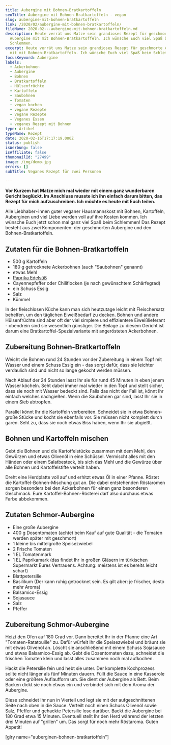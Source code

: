 ```yaml
---
title: Aubergine mit Bohnen-Bratkartoffeln
seoTitle: Aubergine mit Bohnen-Bratkartoffeln - vegan
slug: aubergine-mit-bohnen-bratkartoffeln
link: /2020/02/aubergine-mit-bohnen-bratkartoffeln/
fileName: 2020-02---aubergine-mit-bohnen-bratkartoffeln.md
description: Heute verrät uns Matze sein grandioses Rezept für geschmorte
  Aubergine mit mit Bohnen-Bratkartoffeln. Ich wünsche Euch viel Spaß beim
  Schlemmen.
excerpt: Heute verrät uns Matze sein grandioses Rezept für geschmorte Aubergine
  mit mit Bohnen-Bratkartoffeln. Ich wünsche Euch viel Spaß beim Schlemmen.
focusKeyword: Aubergine
labels:
  - Ackerbohnen
  - Aubergine
  - Bohnen
  - Bratkartoffeln
  - Hülsenfrüchte
  - Kartoffeln
  - Saubohnen
  - Tomaten
  - vegan kochen
  - vegane Rezepte
  - Vegane Rezepte
  - Veganes Essen
  - veganes Rezept mit Bohnen
type: Artikel
typeName: Rezept
date: 2020-02-16T17:17:19.000Z
status: publish
isWerbung: false
isAffiliate: false
thumbnailId: "27499"
image: /img/demo.jpg
errors: []
subTitle: Veganes Rezept für zwei Personen
  
---
```


**Vor Kurzem hat Matze mich mal wieder mit einem ganz wunderbaren Gericht
beglückt. Im Anschluss musste ich ihn einfach darum bitten, das Rezept für mich
aufzuschreiben. Ich möchte es heute mit Euch teilen.**

Alle Liebhaber⋆innen guter veganer Hausmannskost mit Bohnen, Kartoffeln,
Auberginen und viel Liebe werden voll auf ihre Kosten kommen. Ich wünsche Euch
jetzt schon mal ganz viel Spaß beim Schlemmen! Das Rezept besteht aus zwei
Komponenten: der geschmorten Aubergine und den Bohnen-Bratkartoffeln.

## Zutaten für die Bohnen-Bratkartoffeln

- 500 g Kartoffeln
- 180 g getrocknete Ackerbohnen (auch "Saubohnen" genannt)
- etwas Mehl
- [Paprika Edelsüß](/2020/02/das-kraeuterkontor-im-test/)
- Cayennepfeffer oder Chiliflocken (je nach gewünschtem Schärfegrad)
- ein Schuss Essig
- Salz
- Kümmel

In der fleischlosen Küche kann man sich heutzutage leicht mit Fleischersatz
behelfen, um den täglichen Eiweißbedarf zu decken. Bohnen und andere
Hülsenfrüchte sind aber oft der viel simplere und effizientere Eiweißlieferant -
obendrein sind sie wesentlich günstiger. Die Beilage zu diesem Gericht ist darum
eine Bratkartoffel-Spezialvariante mit angerösteten Ackerbohnen.

## Zubereitung Bohnen-Bratkartoffeln

Weicht die Bohnen rund 24 Stunden vor der Zubereitung in einem Topf mit Wasser
und einem Schuss Essig ein - das sorgt dafür, dass sie leichter verdaulich sind
und nicht so lange gekocht werden müssen.

Nach Ablauf der 24 Stunden lasst Ihr sie für rund 45 Minuten in eben jenem
Wasser köcheln. Seht dabei immer mal wieder in den Topf und stellt sicher, dass
sie noch mit Wasser bedeckt sind. Falls das nicht der Fall ist, könnt Ihr
einfach welches nachgießen. Wenn die Saubohnen gar sind, lasst Ihr sie in einem
Sieb abtropfen.

Parallel könnt Ihr die Kartoffeln vorbereiten. Schneidet sie in etwa
Bohnen-große Stücke und kocht sie ebenfalls vor. Sie müssen nicht komplett durch
garen. Seht zu, dass sie noch etwas Biss haben, wenn Ihr sie abgießt.

## Bohnen und Kartoffeln mischen

Gebt die Bohnen und die Kartoffelstücke zusammen mit dem Mehl, den Gewürzen und
etwas Olivenöl in eine Schüssel. Vermischt alles mit den Händen oder einem
Salatbesteck, bis sich das Mehl und die Gewürze über alle Bohnen und
Kartoffelstifte verteilt haben.

Dreht eine Herdplatte voll auf und erhitzt etwas Öl in einer Pfanne. Röstet die
Kartoffel-Bohnen-Mischung gut an. Die dabei entstehenden Röstaromen sorgen
besonders bei den Ackerbohnen für einen ganz besonderen Geschmack. Eure
Kartoffel-Bohnen-Rösterei darf also durchaus etwas Farbe abbekommen.

## Zutaten Schmor-Aubergine

- Eine große Aubergine
- 400 g Dosentomaten (achtet beim Kauf auf gute Qualität - die Tomaten werden
  später mit geschmort)
- 1 kleine bis mittelgroße Speisezwiebel
- 2 Frische Tomaten
- 1 EL Tomatenmark
- 1 EL Paprikamark (das findet Ihr in großen Gläsern im türkischen Supermarkt
  Eures Vertrauens. Achtung: meistens ist es bereits leicht scharf)
- Blattpetersilie
- Basilikum (Der kann ruhig getrocknet sein. Es gilt aber: je frischer, desto
  mehr Aroma)
- Balsamico-Essig
- Sojasauce
- Salz
- Pfeffer

## Zubereitung Schmor-Aubergine

Heizt den Ofen auf 180 Grad vor. Dann bereitet Ihr in der Pfanne eine Art
"Tomaten-Ratatouille" zu. Dafür würfelt Ihr die Speisezwiebel und bräunt sie mit
etwas Olivenöl an. Löscht sie anschließend mit einem Schuss Sojasauce und etwas
Balsamico-Essig ab. Gebt die Dosentomaten dazu, schneidet die frischen Tomaten
klein und lasst alles zusammen noch mal aufkochen.

Hackt die Petersilie fein und hebt sie unter. Der komplette Kochprozess sollte
nicht länger als fünf Minuten dauern. Füllt die Sauce in eine Kasserole oder
eine größere Auflaufform um. Sie dient der Aubergine als Bett. Beim Backen dickt
sie noch etwas ein und verbindet sich mit dem Aroma der Aubergine.

Diese schneidet Ihr nun in Vierteil und legt sie mit der aufgeschnittenen Seite
nach oben in die Sauce. Verteilt noch einen Schuss Olivenöl sowie Salz, Pfeffer
und gehackte Petersilie lose darüber. Backt die Aubergine bei 180 Grad etwa 15
Minuten. Eventuell stellt Ihr den Herd während der letzten drei Minuten auf
"grillen" um. Das sorgt für noch mehr Röstaroma. Guten Appetit!

[glry name="auberginen-bohnen-bratkartoffeln"]

  